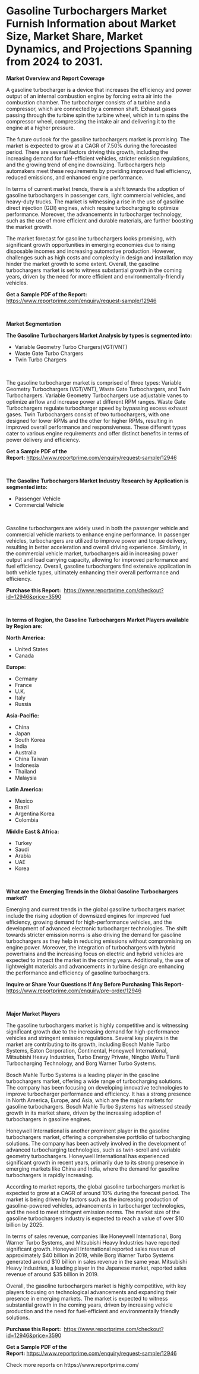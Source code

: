 <p><h1>Gasoline Turbochargers Market Furnish Information about Market Size, Market Share, Market Dynamics, and Projections Spanning from 2024 to 2031.</h1></p><p><strong>Market Overview and Report Coverage</strong></p>
<p><p>A gasoline turbocharger is a device that increases the efficiency and power output of an internal combustion engine by forcing extra air into the combustion chamber. The turbocharger consists of a turbine and a compressor, which are connected by a common shaft. Exhaust gases passing through the turbine spin the turbine wheel, which in turn spins the compressor wheel, compressing the intake air and delivering it to the engine at a higher pressure.</p><p>The future outlook for the gasoline turbochargers market is promising. The market is expected to grow at a CAGR of 7.50% during the forecasted period. There are several factors driving this growth, including the increasing demand for fuel-efficient vehicles, stricter emission regulations, and the growing trend of engine downsizing. Turbochargers help automakers meet these requirements by providing improved fuel efficiency, reduced emissions, and enhanced engine performance.</p><p>In terms of current market trends, there is a shift towards the adoption of gasoline turbochargers in passenger cars, light commercial vehicles, and heavy-duty trucks. The market is witnessing a rise in the use of gasoline direct injection (GDI) engines, which require turbocharging to optimize performance. Moreover, the advancements in turbocharger technology, such as the use of more efficient and durable materials, are further boosting the market growth.</p><p>The market forecast for gasoline turbochargers looks promising, with significant growth opportunities in emerging economies due to rising disposable incomes and increasing automotive production. However, challenges such as high costs and complexity in design and installation may hinder the market growth to some extent. Overall, the gasoline turbochargers market is set to witness substantial growth in the coming years, driven by the need for more efficient and environmentally-friendly vehicles.</p></p>
<p><strong>Get a Sample PDF of the Report:</strong> <a href="https://www.reportprime.com/enquiry/request-sample/12946">https://www.reportprime.com/enquiry/request-sample/12946</a></p>
<p>&nbsp;</p>
<p><strong>Market Segmentation</strong></p>
<p><strong>The Gasoline Turbochargers Market Analysis by types is segmented into:</strong></p>
<p><ul><li>Variable Geometry Turbo Chargers(VGT/VNT)</li><li>Waste Gate Turbo Chargers</li><li>Twin Turbo Chargers</li></ul></p>
<p>&nbsp;</p>
<p><p>The gasoline turbocharger market is comprised of three types: Variable Geometry Turbochargers (VGT/VNT), Waste Gate Turbochargers, and Twin Turbochargers. Variable Geometry Turbochargers use adjustable vanes to optimize airflow and increase power at different RPM ranges. Waste Gate Turbochargers regulate turbocharger speed by bypassing excess exhaust gases. Twin Turbochargers consist of two turbochargers, with one designed for lower RPMs and the other for higher RPMs, resulting in improved overall performance and responsiveness. These different types cater to various engine requirements and offer distinct benefits in terms of power delivery and efficiency.</p></p>
<p><strong>Get a Sample PDF of the Report:</strong>&nbsp;<a href="https://www.reportprime.com/enquiry/request-sample/12946">https://www.reportprime.com/enquiry/request-sample/12946</a></p>
<p>&nbsp;</p>
<p><strong>The Gasoline Turbochargers Market Industry Research by Application is segmented into:</strong></p>
<p><ul><li>Passenger Vehicle</li><li>Commercial Vehicle</li></ul></p>
<p>&nbsp;</p>
<p><p>Gasoline turbochargers are widely used in both the passenger vehicle and commercial vehicle markets to enhance engine performance. In passenger vehicles, turbochargers are utilized to improve power and torque delivery, resulting in better acceleration and overall driving experience. Similarly, in the commercial vehicle market, turbochargers aid in increasing power output and load carrying capacity, allowing for improved performance and fuel efficiency. Overall, gasoline turbochargers find extensive application in both vehicle types, ultimately enhancing their overall performance and efficiency.</p></p>
<p><strong>Purchase this Report:</strong>&nbsp; <a href="https://www.reportprime.com/checkout?id=12946&price=3590">https://www.reportprime.com/checkout?id=12946&price=3590</a></p>
<p>&nbsp;</p>
<p><strong>In terms of Region, the Gasoline Turbochargers Market Players available by Region are:</strong></p>
<p>
    <p> <strong> North America: </strong>
        <ul>
            <li>United States</li>
            <li>Canada</li>
        </ul>
        </p> 
    <p> <strong> Europe: </strong>
        <ul>
            <li>Germany</li>
            <li>France</li>
            <li>U.K.</li>
            <li>Italy</li>
            <li>Russia</li>
        </ul>
        </p> 
    <p> <strong> Asia-Pacific: </strong>
        <ul>
            <li>China</li>
            <li>Japan</li>
            <li>South Korea</li>
            <li>India</li>
            <li>Australia</li>
            <li>China Taiwan</li>
            <li>Indonesia</li>
            <li>Thailand</li>
            <li>Malaysia</li>
        </ul>
        </p> 
    <p> <strong> Latin America: </strong>
        <ul>
            <li>Mexico</li>
            <li>Brazil</li>
            <li>Argentina Korea</li>
            <li>Colombia</li>
        </ul>
        </p> 
    <p> <strong> Middle East & Africa: </strong>
        <ul>
            <li>Turkey</li>
            <li>Saudi</li>
            <li>Arabia</li>
            <li>UAE</li>
            <li>Korea</li>
        </ul>
    </p>
    </p>
<p>&nbsp;</p>
<p><strong>What are the Emerging Trends in the Global Gasoline Turbochargers market?</strong></p>
<p><p>Emerging and current trends in the global gasoline turbochargers market include the rising adoption of downsized engines for improved fuel efficiency, growing demand for high-performance vehicles, and the development of advanced electronic turbocharger technologies. The shift towards stricter emission norms is also driving the demand for gasoline turbochargers as they help in reducing emissions without compromising on engine power. Moreover, the integration of turbochargers with hybrid powertrains and the increasing focus on electric and hybrid vehicles are expected to impact the market in the coming years. Additionally, the use of lightweight materials and advancements in turbine design are enhancing the performance and efficiency of gasoline turbochargers.</p></p>
<p><strong>Inquire or Share Your Questions If Any Before Purchasing This Report</strong>- <a href="https://www.reportprime.com/enquiry/pre-order/12946">https://www.reportprime.com/enquiry/pre-order/12946</a></p>
<p>&nbsp;</p>
<p><strong>Major Market Players</strong></p>
<p><p>The gasoline turbochargers market is highly competitive and is witnessing significant growth due to the increasing demand for high-performance vehicles and stringent emission regulations. Several key players in the market are contributing to its growth, including Bosch Mahle Turbo Systems, Eaton Corporation, Continental, Honeywell International, Mitsubishi Heavy Industries, Turbo Energy Private, Ningbo Weifu Tianli Turbocharging Technology, and Borg Warner Turbo Systems.</p><p>Bosch Mahle Turbo Systems is a leading player in the gasoline turbochargers market, offering a wide range of turbocharging solutions. The company has been focusing on developing innovative technologies to improve turbocharger performance and efficiency. It has a strong presence in North America, Europe, and Asia, which are the major markets for gasoline turbochargers. Bosch Mahle Turbo Systems has witnessed steady growth in its market share, driven by the increasing adoption of turbochargers in gasoline engines.</p><p>Honeywell International is another prominent player in the gasoline turbochargers market, offering a comprehensive portfolio of turbocharging solutions. The company has been actively involved in the development of advanced turbocharging technologies, such as twin-scroll and variable geometry turbochargers. Honeywell International has experienced significant growth in recent years, primarily due to its strong presence in emerging markets like China and India, where the demand for gasoline turbochargers is rapidly increasing.</p><p>According to market reports, the global gasoline turbochargers market is expected to grow at a CAGR of around 10% during the forecast period. The market is being driven by factors such as the increasing production of gasoline-powered vehicles, advancements in turbocharger technologies, and the need to meet stringent emission norms. The market size of the gasoline turbochargers industry is expected to reach a value of over $10 billion by 2025.</p><p>In terms of sales revenue, companies like Honeywell International, Borg Warner Turbo Systems, and Mitsubishi Heavy Industries have reported significant growth. Honeywell International reported sales revenue of approximately $40 billion in 2019, while Borg Warner Turbo Systems generated around $10 billion in sales revenue in the same year. Mitsubishi Heavy Industries, a leading player in the Japanese market, reported sales revenue of around $35 billion in 2019.</p><p>Overall, the gasoline turbochargers market is highly competitive, with key players focusing on technological advancements and expanding their presence in emerging markets. The market is expected to witness substantial growth in the coming years, driven by increasing vehicle production and the need for fuel-efficient and environmentally friendly solutions.</p></p>
<p><strong>Purchase this Report:</strong>&nbsp;&nbsp;<a href="https://www.reportprime.com/checkout?id=12946&price=3590">https://www.reportprime.com/checkout?id=12946&price=3590</a></p>
<p></p>
<p><strong>Get a Sample PDF of the Report:</strong>&nbsp;<a href="https://www.reportprime.com/enquiry/request-sample/12946">https://www.reportprime.com/enquiry/request-sample/12946</a></p>
<p>Check more reports on https://www.reportprime.com/</p>
